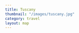 ```yaml
---
title: Tuscany
thumbnail: "/images/tuscany.jpg"
category: travel
layout: map
---
```

<head>
  <script src="text/javascript" src="https://maps.googleapis.com/maps/api/js?key=AIzaSyBjiDtJdMbIB54fTQAPJV7bljadWrv0Jww" type="text/javascript"></script>
</head>

<body>
  <div id="map"></div>
  
<script type="text/javascript">
      var locations = [['Bondi Beach', -33.890542, 151.274856, 4],['Coogee Beach', -33.923036, 151.259052, 5],['Cronulla Beach', -34.028249, 151.157507, 3],['Manly Beach', -33.80010128657071, 151.28747820854187, 2],['Maroubra Beach', -33.950198, 151.259302, 1]];
      
      var map = new google.maps.Map(document.getElementById('map'), {
      zoom: 10,
      center: new google.maps.LatLng(-33.92, 151.25),
      mapTypeId: google.maps.MapTypeId.ROADMAP
      });
    
      var infowindow = new google.maps.InfoWindow();

    var marker, i;

    for (i = 0; i < locations.length; i++;){
      marker = new google.maps.Marker({
        position: new google.maps.LatLng(locations[i][1], locations[i][2]),
        map: map
      });

     google.maps.event.addListener(marker, 'click', (function(marker, i) {
        return function() {
          infowindow.setContent(locations[i][0]);
          infowindow.open(map, marker);}
      })(marker, i));
    }
</script>
</body>
</html>
